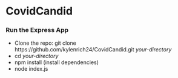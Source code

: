 # CovidCandid

<h3>Run the Express App</h3>
<ul>
  <li>Clone the repo: git clone https://github.com/kylenrich24/CovidCandid.git <i>your-directory</i>
  <li>cd <i>your-directory</i>
  <li>npm install (install dependencies)
  <li>node index.js
</ul>
